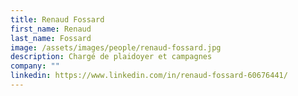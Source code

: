 ```yaml
---
title: Renaud Fossard
first_name: Renaud
last_name: Fossard
image: /assets/images/people/renaud-fossard.jpg
description: Chargé de plaidoyer et campagnes
company: ""
linkedin: https://www.linkedin.com/in/renaud-fossard-60676441/
---
```

